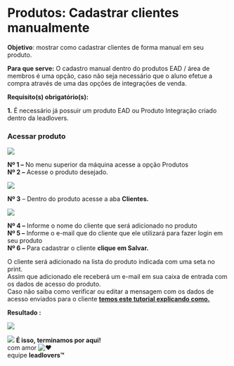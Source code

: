 # Produtos: Cadastrar clientes manualmente

**Objetivo**: mostrar como cadastrar clientes de forma manual em seu produto.

**Para que serve:** O cadastro manual dentro do produtos EAD / área de membros é uma opção, caso não seja necessário que o aluno efetue a compra através de uma das opções de integrações de venda.

**Requisito(s) obrigatório(s):**&#x20;

**1.** É necessário já possuir um produto EAD ou Produto Integração criado dentro da leadlovers.

### **Acessar produto**

[![](https://legado.leadlovers.site/wp-content/uploads/2020/09/produtos\_-cadastrar-clientes-manualmente-360042921234\_mceclip0.png)](http://legado.leadlovers.site/wp-content/uploads/2020/09/produtos\_-cadastrar-clientes-manualmente-360042921234\_mceclip0.png)

**Nº 1 –** No menu superior da máquina acesse a opção Produtos\
**Nº 2 –** Acesse o produto desejado.

[![](https://legado.leadlovers.site/wp-content/uploads/2020/09/produtos\_-cadastrar-clientes-manualmente-360042921234\_mceclip0-1.png)](http://legado.leadlovers.site/wp-content/uploads/2020/09/produtos\_-cadastrar-clientes-manualmente-360042921234\_mceclip0-1.png)

**Nº 3** – Dentro do produto acesse a aba **Clientes.**

[![](https://legado.leadlovers.site/wp-content/uploads/2020/09/produtos\_-cadastrar-clientes-manualmente-360042921234\_mceclip0-1-2.png)](http://legado.leadlovers.site/wp-content/uploads/2020/09/produtos\_-cadastrar-clientes-manualmente-360042921234\_mceclip0-1-2.png)

**Nº 4 –** Informe o nome do cliente que será adicionado no produto\
**Nº 5 –** Informe o e-mail que do cliente que ele utilizará para fazer login em seu produto\
**Nº 6 –** Para cadastrar o cliente **clique em Salvar.**

O cliente será adicionado na lista do produto indicada com uma seta no print.\
Assim que adicionado ele receberá um e-mail em sua caixa de entrada com os dados de acesso do produto.\
Caso não saiba como verificar ou editar a mensagem com os dados de acesso enviados para o cliente [**temos este tutorial explicando como.**](https://suporte.love/produtos-dados-de-acesso/)

**Resultado :**

[![](https://legado.leadlovers.site/wp-content/uploads/2020/09/produtos\_-cadastrar-clientes-manualmente-360042921234\_mceclip2.png)](http://legado.leadlovers.site/wp-content/uploads/2020/09/produtos\_-cadastrar-clientes-manualmente-360042921234\_mceclip2.png)

![](https://legado.leadlovers.site/wp-content/uploads/2020/09/1f3c1.svg) **É isso, terminamos por aqui!**\
com amor ![❤](https://legado.leadlovers.site/wp-content/uploads/2020/09/2764.svg)\
equipe **leadlovers™**
